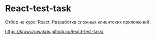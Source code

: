# React-test-task

Отбор на курс 'React. Разработка сложных клиентских приложений'.

https://krawczowakris.github.io/React-test-task/
